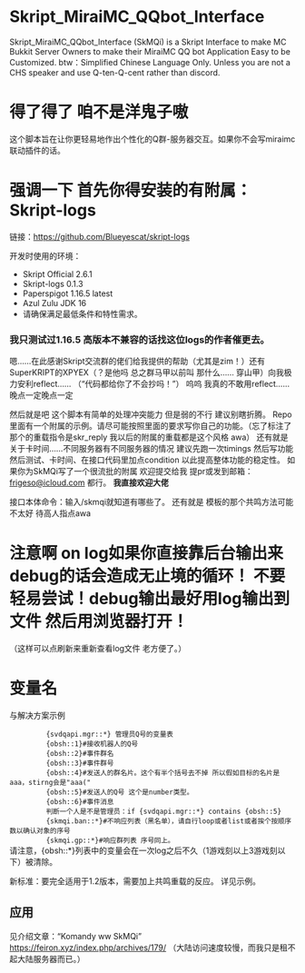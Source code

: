 # Skript_MiraiMC_QQbot_Interface
Skript_MiraiMC_QQbot_Interface (SkMQi) is a Skript Interface to make MC Bukkit Server Owners to make their MiraiMC QQ bot Application Easy to be Customized.
btw：Simplified Chinese Language Only. Unless you are not a CHS speaker and use Q-ten-Q-cent rather than discord.

# 得了得了 咱不是洋鬼子嗷
这个脚本旨在让你更轻易地作出个性化的Q群-服务器交互。如果你不会写miraimc联动插件的话。
# 强调一下 首先你得安装的有附属：Skript-logs
链接：https://github.com/Blueyescat/skript-logs 

开发时使用的环境：
 - Skript Official 2.6.1
 - Skript-logs 0.1.3
 - Paperspigot 1.16.5 latest
 - Azul Zulu JDK 16
 - 请确保满足最低条件和特性需求。

### 我只测试过1.16.5 高版本不兼容的话找这位logs的作者催更去。

嗯……在此感谢Skript交流群的佬们给我提供的帮助（尤其是zim！）还有SuperKRIPT的XPYEX（？是他吗 总之群马甲以前叫 那什么…… 穿山甲）向我极力安利reflect……
（“代码都给你了不会抄吗！”）
呜呜 我真的不敢用reflect……晚点一定晚点一定

然后就是吧 这个脚本有简单的处理冲突能力 但是弱的不行 建议别瞎折腾。
Repo里面有一个附属的示例。请尽可能按照里面的要求写你自己的功能。（忘了标注了 那个的重载指令是skr_reply 我以后的附属的重载都是这个风格 awa）
还有就是关于卡时间……不同服务器有不同服务器的情况 建议先跑一次timings 然后写功能 然后测试、卡时间、在接口代码里加点condition 以此提高整体功能的稳定性。
如果你为SkMQi写了一个很流批的附属 欢迎提交给我 提pr或发到邮箱： frigeso@icloud.com 都行。
**我直接欢迎大佬**

接口本体命令：输入/skmqi就知道有哪些了。
还有就是 模板的那个共鸣方法可能不太好 待高人指点awa
# 注意啊 on log如果你直接靠后台输出来debug的话会造成无止境的循环！ 不要轻易尝试！debug输出最好用log输出到文件 然后用浏览器打开！
（这样可以点刷新来重新查看log文件 老方便了。）

# 变量名
与解决方案示例<br>

`         {svdqapi.mgr::*} 管理员Q号的变量表`<br>
`         {obsh::1}#接收机器人的Q号`<br>
`         {obsh::2}#事件群名`<br>
`         {obsh::3}#事件群号`<br>
`         {obsh::4}#发送人的群名片。这个有半个括号去不掉 所以假如目标的名片是aaa，stirng会是"aaa("`<br>
`         {obsh::5}#发送人的Q号 这个是number类型。`<br>
`         {obsh::6}#事件消息`<br>
`         判断一个人是不是管理员：if {svdqapi.mgr::*} contains {obsh::5}`<br>
`         {skmqi.ban::*}#不响应列表（黑名单），请自行loop或者list或者挨个按顺序数以确认对象的序号`<br>
`         {skmqi.gp::*}#响应群列表 序号同上。`<br>
请注意，{obsh::*\}列表中的变量会在一次log之后不久（1游戏刻以上3游戏刻以下）被清除。

新标准：要完全适用于1.2版本，需要加上共鸣重载的反应。
详见示例。

## 应用
见介绍文章：“Komandy ww SkMQi”
https://feiron.xyz/index.php/archives/179/
（大陆访问速度较慢，而我只是租不起大陆服务器而已。）

